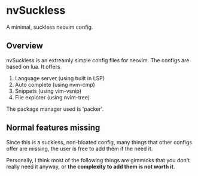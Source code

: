 # nvSuckless
A minimal, suckless neovim config.

## Overview
nvSuckless is an extreamly simple config files for neovim. The configs are based on lua. It offers

1. Language server (using built in LSP)
2. Auto complete (using nvm-cmp)
3. Snippets (using vim-vsnip)
4. File explorer (using nvim-tree)

The package manager used is 'packer'.

## Normal features missing
Since this is a suckless, non-bloated config, many things that other configs offer are missing, the user is free to add them if the need it.

Personally, I think most of the following things are gimmicks that you don't really need it anyway, or **the complexity to add them is not worth it**.
